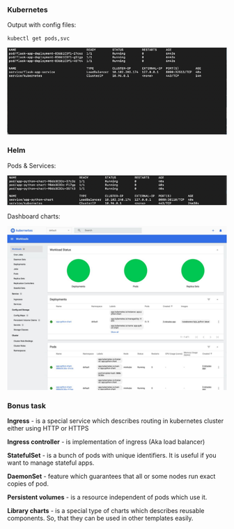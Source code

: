 ### **Kubernetes**

Output with config files:
```
kubectl get pods,svc
```

![](screens/1.png)

### **Helm**

Pods & Services:

![](screens/2.png)

Dashboard charts:

![](screens/3.jpeg)

### **Bonus task**

**Ingress** - is a special service which describes routing in kubernetes cluster either using HTTP or HTTPS

**Ingress controller** - is implementation of ingress (Aka load balancer)

**StatefulSet** - is a bunch of pods with unique identifiers. It is useful if you want to manage stateful apps.

**DaemonSet** - feature which guarantees that all or some nodes run exact copies of pod.

**Persistent volumes** - is a resource independent of pods which use it.

**Library charts** - is a special type of charts which describes reusable components. So, that they can be used in other templates easily.